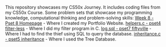 This repository showcases my CS50x Journey.
It includes coding files from my CS50x Course.
Some problem sets that showcase my programming knowledge, computational thinking and problem-solving skills:
[Week 8 - Pset 8 Homepage](https://github.com/kenazczx/Harvard-CS50x/tree/main/Week%208/pset8/homepage) - Where I created my Portfolio Website.
[helpers.c - pset4 filter-less](https://github.com/kenazczx/Harvard-CS50x/blob/main/Up%20to%20Week%207/C/pset4/filter-less/helpers.c) - Where I did my filter program in C.
[log.sql - pset7 fiftyville](https://github.com/kenazczx/Harvard-CS50x/blob/main/Up%20to%20Week%207/SQL/pset7/fiftyville/log.sql) - Where I had to find the thief using SQL to query the database.
[inheritance.c - pset5 inheritance](https://github.com/kenazczx/Harvard-CS50x/blob/main/Up%20to%20Week%207/C/pset5/inheritance/inheritance.c) - Where I used the Tree Database.
